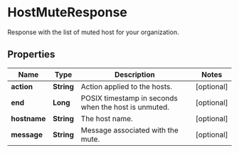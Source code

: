 

# HostMuteResponse

Response with the list of muted host for your organization.

## Properties

Name | Type | Description | Notes
------------ | ------------- | ------------- | -------------
**action** | **String** | Action applied to the hosts. |  [optional]
**end** | **Long** | POSIX timestamp in seconds when the host is unmuted. |  [optional]
**hostname** | **String** | The host name. |  [optional]
**message** | **String** | Message associated with the mute. |  [optional]



